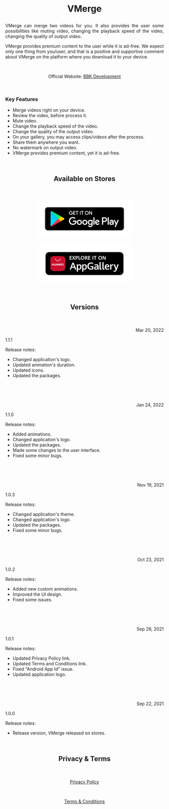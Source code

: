 # <p align="center">VMerge</p> 

<p align="justify">VMerge can merge two videos for you. It also provides the user some possibilities like muting video, changing the playback speed of the video, changing the quality of output video.</p>

<p align="justify">VMerge provides premium content to the user while it is ad-free. We expect only one thing from you/user, and that is a positive and supportive comment about VMerge on the platform where you download it to your device.</p>

&nbsp;

<p align="center">Official Website: <a href="https://www.bbkdevelopment.com/bbk-development/vmerge">BBK Development</a></p>

&nbsp;

### Key Features
-	Merge videos right on your device.
-   Review the video, before process it.
-   Mute video.
-   Change the playback speed of the video.
-   Change the quality of the output video.
-   On your gallery, you may access clips/videos after the process.
-   Share them anywhere you want.
-   No watermark on output video.
-   VMerge provides premium content, yet it is ad-free.

&nbsp;

## <p align="center">Available on Stores</p> 

&nbsp;

[<p align="center"><img src="images/badge-black1.png" width="300"></p>](https://play.google.com/store/apps/details?id=com.BBKDevelopment.VMerge)[<p align="center"><img src="images/badge-black2.png" width="300"></p>](https://appgallery.huawei.com/#/app/C104765465)

&nbsp;

## <p align="center">Versions</p>

&nbsp;

<p align=right>Mar 20, 2022</p>
<p align=left>1.1.1</p> 

Release notes:

- Changed application's logo.
- Updated animation's duration.
- Updated icons.
- Updated the packages.

&nbsp;

&nbsp;

<p align=right>Jan 24, 2022</p>
<p align=left>1.1.0</p> 

Release notes:

- Added animations.
- Changed application's logo.
- Updated the packages.
- Made some changes to the user interface.
- Fixed some minor bugs.

&nbsp;

&nbsp;

<p align=right>Nov 19, 2021</p>
<p align=left>1.0.3</p> 

Release notes:

- Changed application's theme.
- Changed application's logo.
- Updated the packages.
- Fixed some minor bugs.

&nbsp;

&nbsp;

<p align=right>Oct 23, 2021</p>
<p align=left>1.0.2</p> 

Release notes:

- Added new custom animations.
- Improved the UI design.
- Fixed some issues.

&nbsp;

&nbsp;

<p align=right>Sep 26, 2021</p>
<p align=left>1.0.1</p> 

Release notes:

- Updated Privacy Policy link.
- Updated Terms and Conditions link.
- Fixed "Android App Id" issue.
- Updated application logo.

&nbsp;

&nbsp;

<p align=right>Sep 22, 2021</p>
<p align=left>1.0.0</p>

Release notes:

- Release version, VMerge released on stores.

&nbsp;

## <p align="center">Privacy & Terms</p> 

&nbsp;

[<p align="center">Privacy Policy</p>](https://www.bbkdevelopment.com/bbk-development/vmerge/privacy-policy)

&nbsp;

[<p align="center">Terms & Conditions</p>](https://www.bbkdevelopment.com/bbk-development/vmerge/terms-and-conditions)
